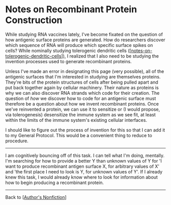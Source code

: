 # Notes on Recombinant Protein Construction

While studying RNA vaccines lately, I've become fixated on the question of how antigenic surface proteins are generated.  How do researchers discover which sequence of RNA will produce which specific surface spikes on cells?  While nominally studying tolerogenic dendritic cells ([[notes-on-tolerogenic-dendritic-cells]]), I realized that I also need to be studying the invention processes used to generate recombinant proteins.

Unless I've made an error in designating this page (very possible), all of the antigenic surfaces that I'm interested in studying are themselves proteins.  They're bits of the protein structures of cells after being pulled apart and put back together again by cellular machinery.  Their nature as proteins is why we can also discover RNA strands which code for their creation.  The question of *how* we discover how to code for an antigenic surface must therefore be a question about how we invent recombinant proteins.  Once we've reinvented a protein, we can use it to sensitize or (I would propose, via tolerogenesis) desensitize the immune system as we see fit, at least within the limits of the immune system's existing cellular interfaces.

I should like to figure out the process of invention for this so that I can add it to my General Protocol.  This would be a convenient thing to reduce to procedure.

---

I am cognitively bouncing off of this task.  I can tell what I'm doing, mentally.  I'm searching for how to provide a better Y than unknown values of Y for 'I want to produce recombinant antigen surface X, for arbitrary values of X' and 'the first place I need to look is Y, for unknown values of Y'.  If I already knew this task, I would already know where to look for information about how to begin producing a recombinant protein.

---
Back to [[Author's Nonfiction]]

[//begin]: # "Autogenerated link references for markdown compatibility"
[notes-on-tolerogenic-dendritic-cells]: notes-on-tolerogenic-dendritic-cells.md "Notes on Tolerogenic Dendritic Cells"
[Author's Nonfiction]: authors-nonfiction.md "Author's Nonfiction"
[//end]: # "Autogenerated link references"
